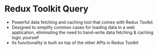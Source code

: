 # Redux Toolkit Query

- Powerful data fetching and caching tool that comes with Redux Toolkit
- Designed to simplify common cases for loading data in a web application, eliminating the need to hand-write data fetching & caching logic yourself
- Its functionality is built on top of the other APIs in Redux Toolkit